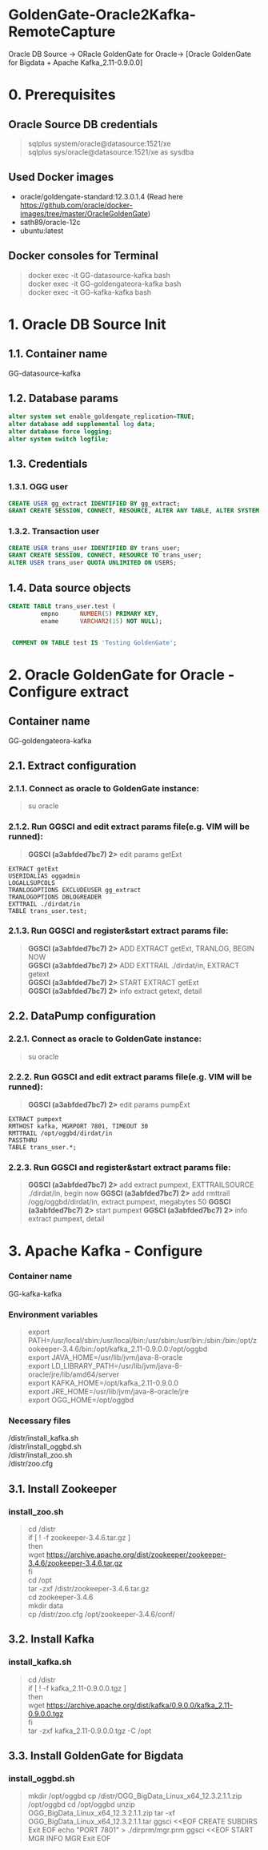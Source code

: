 # GoldenGate-Oracle2Kafka-RemoteCapture
Oracle DB Source -> ORacle GoldenGate for Oracle-> [Oracle GoldenGate for Bigdata + Apache Kafka_2.11-0.9.0.0]

# 0. Prerequisites

## Oracle Source DB credentials
> sqlplus system/oracle@datasource:1521/xe  
> sqlplus sys/oracle@datasource:1521/xe as sysdba  

## Used Docker images
* oracle/goldengate-standard:12.3.0.1.4 (Read here https://github.com/oracle/docker-images/tree/master/OracleGoldenGate)  
* sath89/oracle-12c
* ubuntu:latest

## Docker consoles for Terminal
> docker exec -it GG-datasource-kafka bash  
> docker exec -it GG-goldengateora-kafka bash  
> docker exec -it GG-kafka-kafka bash  

# 1. Oracle DB Source Init

## 1.1. Container name
GG-datasource-kafka  

## 1.2. Database params
```sql
alter system set enable_goldengate_replication=TRUE;  
alter database add supplemental log data;  
alter database force logging;  
alter system switch logfile;  
```

## 1.3. Credentials

### 1.3.1. OGG user
```sql
CREATE USER gg_extract IDENTIFIED BY gg_extract;  
GRANT CREATE SESSION, CONNECT, RESOURCE, ALTER ANY TABLE, ALTER SYSTEM, DBA, SELECT ANY TRANSACTION TO gg_extract;
```

### 1.3.2. Transaction user
```sql
CREATE USER trans_user IDENTIFIED BY trans_user;  
GRANT CREATE SESSION, CONNECT, RESOURCE TO trans_user;  
ALTER USER trans_user QUOTA UNLIMITED ON USERS;
```

## 1.4. Data source objects
```sql
CREATE TABLE trans_user.test (  
         empno      NUMBER(5) PRIMARY KEY,  
         ename      VARCHAR2(15) NOT NULL);  


 COMMENT ON TABLE test IS 'Testing GoldenGate';
```

# 2. Oracle GoldenGate for Oracle - Configure extract 

## Container name
GG-goldengateora-kafka  

## 2.1. Extract configuration

### 2.1.1. Connect as oracle to GoldenGate instance:
> su oracle  

### 2.1.2. Run GGSCI and edit extract params file(e.g. VIM will be runned):
> **GGSCI (a3abfded7bc7) 2>** edit params getExt  
```
EXTRACT getExt
USERIDALIAS oggadmin
LOGALLSUPCOLS
TRANLOGOPTIONS EXCLUDEUSER gg_extract
TRANLOGOPTIONS DBLOGREADER
EXTTRAIL ./dirdat/in
TABLE trans_user.test;
```

### 2.1.3. Run GGSCI and register&start extract params file:
> **GGSCI (a3abfded7bc7) 2>** ADD EXTRACT getExt, TRANLOG, BEGIN NOW  
> **GGSCI (a3abfded7bc7) 2>** ADD EXTTRAIL ./dirdat/in, EXTRACT getext  
> **GGSCI (a3abfded7bc7) 2>** START EXTRACT getExt  
> **GGSCI (a3abfded7bc7) 2>** info extract getext, detail 

## 2.2. DataPump configuration

### 2.2.1. Connect as oracle to GoldenGate instance:
> su oracle  

### 2.2.2. Run GGSCI and edit extract params file(e.g. VIM will be runned):
> **GGSCI (a3abfded7bc7) 2>** edit params pumpExt  
```
EXTRACT pumpext
RMTHOST kafka, MGRPORT 7801, TIMEOUT 30
RMTTRAIL /opt/oggbd/dirdat/in
PASSTHRU
TABLE trans_user.*;
```

### 2.2.3. Run GGSCI and register&start extract params file:
> **GGSCI (a3abfded7bc7) 2>** add extract pumpext, EXTTRAILSOURCE ./dirdat/in, begin now
> **GGSCI (a3abfded7bc7) 2>** add rmttrail /ogg/oggbd/dirdat/in, extract pumpext, megabytes 50
> **GGSCI (a3abfded7bc7) 2>** start pumpext
> **GGSCI (a3abfded7bc7) 2>** info extract pumpext, detail

# 3. Apache Kafka - Configure

### Container name
GG-kafka-kafka  

### Environment variables
> export PATH=/usr/local/sbin:/usr/local/bin:/usr/sbin:/usr/bin:/sbin:/bin:/opt/zookeeper-3.4.6/bin:/opt/kafka_2.11-0.9.0.0:/opt/oggbd  
> export JAVA_HOME=/usr/lib/jvm/java-8-oracle  
> export LD_LIBRARY_PATH=/usr/lib/jvm/java-8-oracle/jre/lib/amd64/server  
> export KAFKA_HOME=/opt/kafka_2.11-0.9.0.0  
> export JRE_HOME=/usr/lib/jvm/java-8-oracle/jre  
> export OGG_HOME=/opt/oggbd  

### Necessary files
/distr/install_kafka.sh  
/distr/install_oggbd.sh  
/distr/install_zoo.sh  
/distr/zoo.cfg  

## 3.1. Install Zookeeper

### install_zoo.sh
> cd /distr  
> if [ ! -f zookeeper-3.4.6.tar.gz ]  
> then  
>  wget https://archive.apache.org/dist/zookeeper/zookeeper-3.4.6/zookeeper-3.4.6.tar.gz  
> fi  
> cd /opt  
> tar -zxf /distr/zookeeper-3.4.6.tar.gz  
> cd zookeeper-3.4.6  
> mkdir data  
> cp /distr/zoo.cfg /opt/zookeeper-3.4.6/conf/  

## 3.2. Install Kafka

### install_kafka.sh
> cd /distr  
> if [ ! -f kafka_2.11-0.9.0.0.tgz ]  
> then  
>  wget https://archive.apache.org/dist/kafka/0.9.0.0/kafka_2.11-0.9.0.0.tgz  
> fi  
> tar -zxf kafka_2.11-0.9.0.0.tgz -C /opt  

## 3.3. Install GoldenGate for Bigdata

### install_oggbd.sh
> mkdir /opt/oggbd
> cp /distr/OGG_BigData_Linux_x64_12.3.2.1.1.zip /opt/oggbd
> cd /opt/oggbd
> unzip OGG_BigData_Linux_x64_12.3.2.1.1.zip
> tar -xf OGG_BigData_Linux_x64_12.3.2.1.1.tar
> ggsci <<EOF
> CREATE SUBDIRS
> Exit
> EOF
> echo "PORT 7801" > ./dirprm/mgr.prm
> ggsci <<EOF
> START MGR
> INFO MGR
> Exit
> EOF

